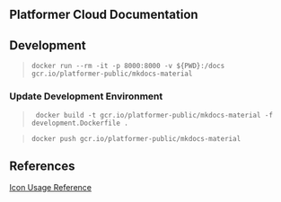 Platformer Cloud Documentation
---

## Development

> `docker run --rm -it -p 8000:8000 -v ${PWD}:/docs gcr.io/platformer-public/mkdocs-material`

### Update Development Environment

> ` docker build -t gcr.io/platformer-public/mkdocs-material -f development.Dockerfile .`

> `docker push gcr.io/platformer-public/mkdocs-material`

## References

[Icon Usage Reference](https://materialdesignicons.com/)